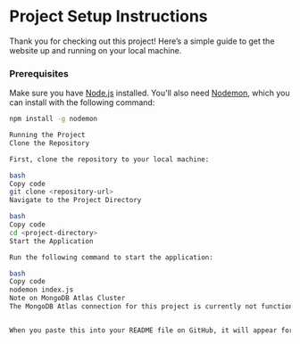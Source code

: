 # Project Setup Instructions

Thank you for checking out this project! Here’s a simple guide to get the website up and running on your local machine.

### Prerequisites
Make sure you have [Node.js](https://nodejs.org/) installed. You'll also need [Nodemon](https://www.npmjs.com/package/nodemon), which you can install with the following command:

```bash
npm install -g nodemon

Running the Project
Clone the Repository

First, clone the repository to your local machine:

bash
Copy code
git clone <repository-url>
Navigate to the Project Directory

bash
Copy code
cd <project-directory>
Start the Application

Run the following command to start the application:

bash
Copy code
nodemon index.js
Note on MongoDB Atlas Cluster
The MongoDB Atlas connection for this project is currently not functional. Any assistance in debugging or resolving this would be highly appreciated!


When you paste this into your README file on GitHub, it will appear formatted with headings, code blocks, and sections just like I showed. Replace `<repository-url>` and `<project-directory>` with the appropriate values for your project.
